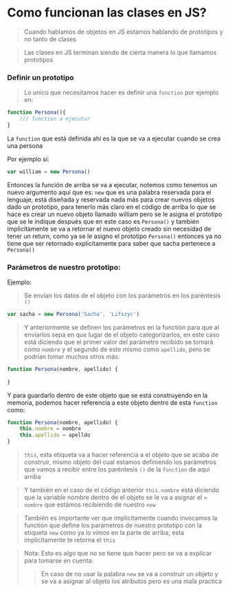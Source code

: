 # Como funcionan las clases en JS?

> Cuando hablamos de objetos en JS estamos hablando de prototipos y no tanto de clases 

>Las clases en JS terminan siendo de cierta manera lo que llamamos prototipos


### Definir un prototipo

> Lo unico que necesitamos hacer es definir una ```function``` por ejemplo en:

```js
function Persona(){
	/// function a ejecutar
}
```

La ```function``` que está definida ahí es la que se va a ejecutar cuando se crea una persona

Por ejemplo sí: 
```js
var william = new Persona()
```

Entonces la función de arriba se va a ejecutar, notemos como tenemos un nuevo argumento aquí que es: ```new``` que es una palabra reservada para el lenguaje, está diseñada y reservada nada más para crear nuevos objetos dado un prototipo, para tenerlo más claro en el código de arriba lo que se hace es crear un nuevo objeto llamado william pero se le asigna el prototipo que se le indique después que en este caso es ```Persona()``` y también implicitamente se va a retornar el nuevo objeto creado sin necesidad de tener un return, como ya se le asigno el prototipo ```Persona()``` entonces ya no tiene que ser retornado explicitamente para saber que sacha pertenece a ```Persona()```

### Parámetros de nuestro prototipo:
Ejemplo: 
> Se envían los datos de el objeto con los parámetros en los paréntesis ```()``` 
```js
var sacha = new Persona('Sacha', 'Lifszyc')
```

> Y anteriormente se definen los parámetros en la functión para que al enviarlos sepa en que lugar de el objeto categorizarlos, en este caso está diciendo que el primer valor del parámetro recibido se tomará como ```nombre``` y el segundo de este mismo como ```apellido```, pero se podrían tomar muchos otros más:
```js
function Persona(nombre, apellido) {
	
}
```
Y para guardarlo dentro de este objeto que se está construyendo en la memoria, podemos hacer referencia a este objeto dentro de esta ```function``` como:
```js
function Persona(nombre, apellido) {
	this.nombre = nombre
	this.apellido = apelldo
}
```
> ```this```, esta etiqueta va a hacer referencia a el objeto que se acaba de construir, mismo objeto del cual estamos definiendo los parámetros que vamos a recibir entre los paréntesis ```()``` de la ```function``` de aquí arriba

> Y también en el caso de el código anterior ```this.nombre``` está diciendo que la variable nombre dentro de el objeto se le va a asignar el = ```nombre``` que estámos recibiendo de nuestro ```new```

> También es importante ver que implicitamente cuando invocamos la functión que define los parámetros de nuestro prototipo con la etiqueta ```new``` como ya lo vimos en la parte de arriba, esta implicitamente te retorna el ```this```


> Nota: Esto es algo que no se tiene que hacer pero se va a explicar para tomarse en cuenta:
> > En caso de no usar la palabra ```new``` se va a construir un objeto y se va a asignar al objeto los atributos  pero es una mala practica 